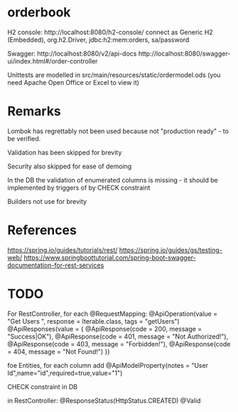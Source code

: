 # orderbook


H2 console: http://localhost:8080/h2-console/ connect as Generic H2 (Embedded), org.h2.Driver, jdbc:h2:mem:orders, sa/password

Swagger: http://localhost:8080/v2/api-docs  http://localhost:8080/swagger-ui/index.html#/order-controller

Unittests are modelled in src/main/resources/static/ordermodel.ods  (you need Apache Open Office or Excel to view it)



# Remarks

Lombok has regrettably not been used because not "production ready" - to be verified.

Validation has been skipped for brevity

Security also skipped for ease of demoing

In the DB the validation of enumerated columns is missing - it should be implemented by triggers of by CHECK constraint

Builders not use for brevity  

# References

https://spring.io/guides/tutorials/rest/
https://spring.io/guides/gs/testing-web/
https://www.springboottutorial.com/spring-boot-swagger-documentation-for-rest-services



# TODO

For RestController, for each @RequestMapping:
@ApiOperation(value = "Get Users ", response = Iterable.class, tags = "getUsers")
@ApiResponses(value = { @ApiResponse(code = 200, message = "Success|OK"), @ApiResponse(code = 401, message = "Not Authorized!"),
@ApiResponse(code = 403, message = "Forbidden!"), @ApiResponse(code = 404, message = "Not Found!") })

foe Entities, for each column add
@ApiModelProperty(notes = "User Id",name="id",required=true,value="1")

CHECK constraint in DB

in RestController: 
@ResponseStatus(HttpStatus.CREATED)
@Valid 